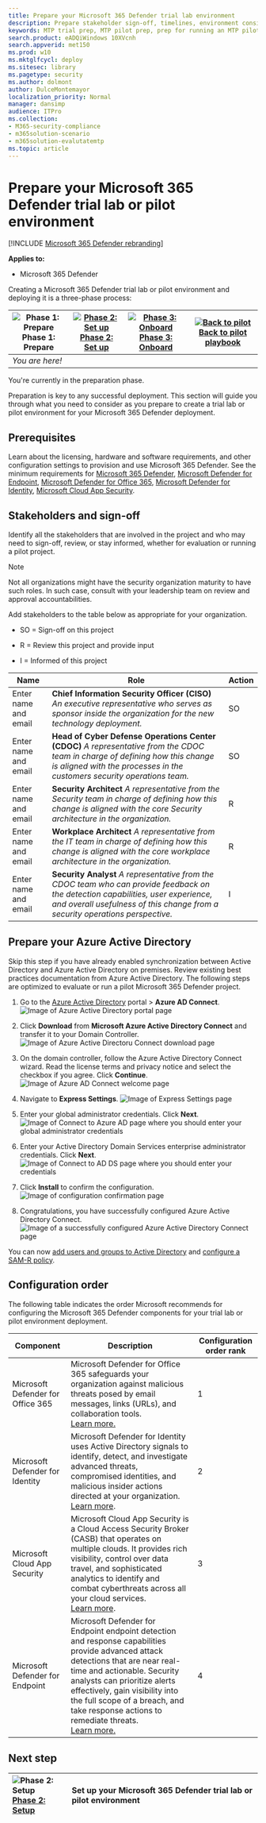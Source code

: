 ```yaml
---
title: Prepare your Microsoft 365 Defender trial lab environment
description: Prepare stakeholder sign-off, timelines, environment considerations, and adoption order when setting up your Microsoft 365 Defender trial lab or pilot environment
keywords: MTP trial prep, MTP pilot prep, prep for running an MTP pilot project, run a pilot MTP project, deploy, prepare, stakeholder, timeline, environment, endpoint, server, management, adoption
search.product: eADQiWindows 10XVcnh
search.appverid: met150
ms.prod: w10
ms.mktglfcycl: deploy
ms.sitesec: library
ms.pagetype: security
ms.author: dolmont
author: DulceMontemayor
localization_priority: Normal
manager: dansimp
audience: ITPro
ms.collection: 
- M365-security-compliance
- m365solution-scenario
- m365solution-evalutatemtp
ms.topic: article 
---
```


# Prepare your Microsoft 365 Defender trial lab or pilot environment

[!INCLUDE [Microsoft 365 Defender rebranding](../includes/microsoft-defender.md)]


**Applies to:**
- Microsoft 365 Defender

Creating a Microsoft 365 Defender trial lab or pilot environment and deploying it is a three-phase process:

|![Phase 1: Prepare](../../media/phase-diagrams/prepare.png)<br/>Phase 1: Prepare |[![Phase 2: Set up](../../media/phase-diagrams/setup.png)](setup-mtpeval.md)<br/>[Phase 2: Set up](setup-mtpeval.md) |[![Phase 3: Onboard](../../media/phase-diagrams/onboard.png)](config-mtpeval.md)<br/>[Phase 3: Onboard](config-mtpeval.md) | [![Back to pilot](../../media/phase-diagrams/backtopilot.png)](mtp-pilot.md)<br/>[Back to pilot playbook](mtp-pilot.md) |
|--|--|--|--|
|*You are here!* | || |

You're currently in the preparation phase.


Preparation is key to any successful deployment. This section will guide you through what you need to consider as you prepare to create a trial lab or pilot environment for your Microsoft 365 Defender deployment.

## Prerequisites
Learn about the licensing, hardware and software requirements, and other configuration settings to provision and use Microsoft 365 Defender. See the minimum requirements for [Microsoft 365 Defender](https://docs.microsoft.com/microsoft-365/security/mtp/prerequisites), [Microsoft Defender for Endpoint](https://docs.microsoft.com/windows/security/threat-protection/microsoft-defender-atp/minimum-requirements), [Microsoft Defender for Office 365](https://docs.microsoft.com/office365/servicedescriptions/office-365-advanced-threat-protection-service-description), [Microsoft Defender for Identity](https://docs.microsoft.com/azure-advanced-threat-protection/atp-prerequisites), [Microsoft Cloud App Security](https://docs.microsoft.com/azure-advanced-threat-protection/atp-prerequisites).

## Stakeholders and sign-off
Identify all the stakeholders that are involved in the project and who may need to sign-off, review, or stay informed, whether for evaluation or running a pilot project.

>[!NOTE]
>Not all organizations might have the security organization maturity to have such roles. In such case, consult with your leadership team on review and approval accountabilities.

Add stakeholders
to the table below as appropriate for your organization.

-   SO = Sign-off on this project

-   R = Review this project and provide input

-   I = Informed of this project

| Name                 | Role                                                                                                                                                                                                          | Action |
|----------------------|---------------------------------------------------------------------------------------------------------------------------------------------------------------------------------------------------------------|--------|
| Enter name and email | **Chief Information Security Officer (CISO)** *An executive representative who serves as sponsor inside the organization for the new technology deployment.*                                                  | SO     |
| Enter name and email | **Head of Cyber Defense Operations Center (CDOC)** *A representative from the CDOC team in charge of defining how this change is aligned with the processes in the customers security operations team.*       | SO     |
| Enter name and email | **Security Architect** *A representative from the Security team in charge of defining how this change is aligned with the core Security architecture in the organization.*                         | R      |
| Enter name and email | **Workplace Architect** *A representative from the IT team in charge of defining how this change is aligned with the core workplace architecture in the organization.*                             | R      |
| Enter name and email | **Security Analyst** *A representative from the CDOC team who can provide feedback on the detection capabilities, user experience, and overall usefulness of this change from a security operations perspective.* | I      |

## Prepare your Azure Active Directory
Skip this step if you have already enabled synchronization between Active Directory and Azure Active Directory on premises. Review existing best practices documentation from Azure Active Directory. The following steps are optimized to evaluate or run a pilot Microsoft 365 Defender project.

1. Go to the [Azure Active Directory](https://portal.azure.com/#blade/Microsoft_AAD_IAM/ActiveDirectoryMenuBlade) portal > **Azure AD Connect**. 
![Image of Azure Active Directory portal page](../../media/mtp-eval-1.png) <br> 

2. Click **Download** from **Microsoft Azure Active Directory Connect** and transfer it to your Domain Controller.
![Image of Azure Active Directoru Connect download page](../../media/mtp-eval-2.png) <br>

3. On the domain controller, follow the Azure Active Directory Connect wizard. Read the license terms and privacy notice and select the checkbox if you agree. Click **Continue**.
![Image of Azure AD Connect welcome page](../../media/mtp-eval-3.png) <br>

4. Navigate to **Express Settings**.
![Image of Express Settings page](../../media/mtp-eval-4.png) <br>

5. Enter your global administrator credentials. Click **Next**.
![Image of Connect to Azure AD page where you should enter your global administrator credentials](../../media/mtp-eval-5.png) <br>

6. Enter your Active Directory Domain Services enterprise administrator credentials. Click **Next**.
![Image of Connect to AD DS page where you should enter your credentials](../../media/mtp-eval-6.png) <br>

7. Click **Install** to confirm the configuration.
![Image of configuration confirmation page](../../media/mtp-eval-7.png) <br>

8. Congratulations, you have successfully configured Azure Active Directory Connect.
![Image of a successfully configured Azure Active Directory Connect page](../../media/mtp-eval-8.png) <br>

You can now [add users and groups to Active Directory](https://docs.microsoft.com/azure-advanced-threat-protection/atp-playbook-setup-lab#bkmk_hydrate) and [configure a SAM-R policy](https://docs.microsoft.com/azure-advanced-threat-protection/atp-playbook-setup-lab#configure-sam-r-capabilities-from-contosodc).  


## Configuration order
The following table indicates the order Microsoft recommends for configuring the Microsoft 365 Defender components for your trial lab or pilot environment deployment.

| Component                               | Description                                                                                                                                                                                                                                                                                                                                                                                                                                                                                                                                                                                                                                                                                              | Configuration order rank |
|-----------------------------------------|----------------------------------------------------------------------------------------------------------------------------------------------------------------------------------------------------------------------------------------------------------------------------------------------------------------------------------------------------------------------------------------------------------------------------------------------------------------------------------------------------------------------------------------------------------------------------------------------------------------------------------------------------------------------------------------------------------|---------------------|
|Microsoft Defender for Office 365|Microsoft Defender for Office 365 safeguards your organization against malicious threats posed by email messages, links (URLs), and collaboration tools. <br> [Learn more.](https://docs.microsoft.com/microsoft-365/security/office-365-security/office-365-atp)                                                                                                                                                                                                                                             | 1                   |
|Microsoft Defender for Identity|Microsoft Defender for Identity uses Active Directory signals to identify, detect, and investigate advanced threats, compromised identities, and malicious insider actions directed at your organization. <br> [Learn more](https://docs.microsoft.com/azure-advanced-threat-protection/).| 2 |
|Microsoft Cloud App Security| Microsoft Cloud App Security is a Cloud Access Security Broker (CASB) that operates on multiple clouds. It provides rich visibility, control over data travel, and sophisticated analytics to identify and combat cyberthreats across all your cloud services. <br> [Learn more](https://docs.microsoft.com/cloud-app-security/).                                                                                                                                                                                                                                                                                                                                                                       |3                   |
|Microsoft Defender for Endpoint | Microsoft Defender for Endpoint endpoint detection and response capabilities provide advanced attack detections that are near real-time and actionable. Security analysts can prioritize alerts effectively, gain visibility into the full scope of a breach, and take response actions to remediate threats. <br> [Learn more.](https://docs.microsoft.com/windows/security/threat-protection/microsoft-defender-atp/microsoft-defender-advanced-threat-protection)                                     |4                   |                                                                                                                                                                                                                                    

## Next step
|![Phase 2: Setup](../../media/setup.png) <br>[Phase 2: Setup](setup-mtpeval.md) | Set up your Microsoft 365 Defender trial lab or pilot environment
|:-------|:-----|

